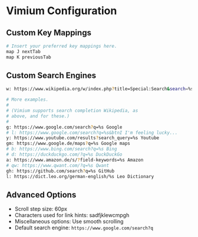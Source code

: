 # Vimium Configuration

## Custom Key Mappings

```bash
# Insert your preferred key mappings here.
map J nextTab
map K previousTab
```

## Custom Search Engines

```bash
w: https://www.wikipedia.org/w/index.php?title=Special:Search&search=%s Wikipedia

# More examples.
#
# (Vimium supports search completion Wikipedia, as
# above, and for these.)
#
g: https://www.google.com/search?q=%s Google
# l: https://www.google.com/search?q=%s&btnI I'm feeling lucky...
y: https://www.youtube.com/results?search_query=%s Youtube
gm: https://www.google.de/maps?q=%s Google maps
# b: https://www.bing.com/search?q=%s Bing
# d: https://duckduckgo.com/?q=%s DuckDuckGo
a: https://www.amazon.de/s/?field-keywords=%s Amazon
# qw: https://www.qwant.com/?q=%s Qwant
gh: https://github.com/search?q=%s GitHub
l: https://dict.leo.org/german-english/%s Leo Dictionary
```

## Advanced Options

- Scroll step size: 60px
- Characters used for link hints: sadfjklewcmpgh
- Miscellaneous options: Use smooth scrolling
- Default search engine: `https://www.google.com/search?q`
